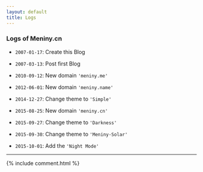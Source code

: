 ```yaml
---
layout: default
title: Logs
---
```

### Logs of Meniny.cn

* `2007-01-17`: Create this Blog

* `2007-03-13`: Post first Blog

* `2010-09-12`: New domain `'meniny.me'`

* `2012-06-01`: New domain `'meniny.name'`

* `2014-12-27`: Change theme to `'Simple'`

* `2015-08-25`: New domain `'meniny.cn'`

* `2015-09-27`: Change theme to `'Darkness'`

* `2015-09-30`: Change theme to `'Meniny-Solar'`

* `2015-10-01`: Add the `'Night Mode'`


***
{% include comment.html %} 



